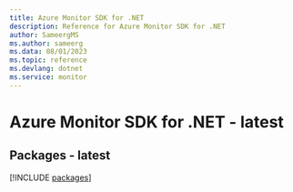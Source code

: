 ```yaml
---
title: Azure Monitor SDK for .NET
description: Reference for Azure Monitor SDK for .NET
author: SameergMS
ms.author: sameerg
ms.data: 08/01/2023
ms.topic: reference
ms.devlang: dotnet
ms.service: monitor
---
```

# Azure Monitor SDK for .NET - latest
## Packages - latest
[!INCLUDE [packages](monitor-index.md)]
